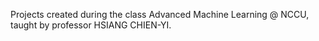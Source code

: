 Projects created during the class Advanced Machine Learning @ NCCU, taught by professor HSIANG CHIEN-YI.
